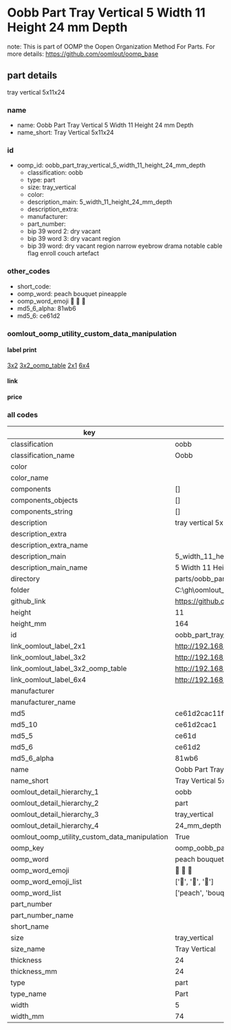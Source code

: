 # Oobb Part Tray Vertical 5 Width 11 Height 24 mm Depth  

note: This is part of OOMP the Oopen Organization Method For Parts. For more details: https://github.com/oomlout/oomp_base

##  part details
  



tray vertical 5x11x24



### name
* name: Oobb Part Tray Vertical 5 Width 11 Height 24 mm Depth
* name_short: Tray Vertical 5x11x24 
### id
* oomp_id: oobb_part_tray_vertical_5_width_11_height_24_mm_depth
  * classification: oobb
  * type: part
  * size: tray_vertical
  * color: 
  * description_main: 5_width_11_height_24_mm_depth
  * description_extra: 
  * manufacturer: 
  * part_number: 
  * bip 39 word 2: dry vacant
  * bip 39 word 3: dry vacant region
  * bip 39 word: dry vacant region narrow eyebrow drama notable cable flag enroll couch artefact

### other_codes
* short_code: 
* oomp_word: peach bouquet pineapple
* oomp_word_emoji :peach: :bouquet: :pineapple:
* md5_6_alpha: 81wb6
* md5_6: ce61d2






### oomlout_oomp_utility_custom_data_manipulation
#### label print
[3x2](http://192.168.1.245:1112/?label=oomp%2081wb6)
[3x2_oomp_table](http://192.168.1.108:1112/?label=oomp%2081wb6)
[2x1](http://192.168.1.242:1112/?label=oomp%2081wb6)
[6x4](http://192.168.1.55:1112/?label=oomp%2081wb6)    

#### link

                              

#### price







### all codes 
| key | value |  
| --- | --- |  
| classification | oobb |  
| classification_name | Oobb |  
| color |  |  
| color_name |  |  
| components | [] |  
| components_objects | [] |  
| components_string | [] |  
| description | tray vertical 5x11x24 |  
| description_extra |  |  
| description_extra_name |  |  
| description_main | 5_width_11_height_24_mm_depth |  
| description_main_name | 5 Width 11 Height 24 mm Depth |  
| directory | parts/oobb_part_tray_vertical_5_width_11_height_24_mm_depth |  
| folder | C:\gh\oomlout_oobb_version_4_generated_parts\parts\oobb_part_tray_vertical_5_width_11_height_24_mm_depth |  
| github_link | https://github.com/oomlout/oomlout_oomp_part_src/tree/main/parts/oobb_part_tray_vertical_5_width_11_height_24_mm_depth |  
| height | 11 |  
| height_mm | 164 |  
| id | oobb_part_tray_vertical_5_width_11_height_24_mm_depth |  
| link_oomlout_label_2x1 | http://192.168.1.242:1112/?label=oomp%2081wb6 |  
| link_oomlout_label_3x2 | http://192.168.1.245:1112/?label=oomp%2081wb6 |  
| link_oomlout_label_3x2_oomp_table | http://192.168.1.108:1112/?label=oomp%2081wb6 |  
| link_oomlout_label_6x4 | http://192.168.1.55:1112/?label=oomp%2081wb6 |  
| manufacturer |  |  
| manufacturer_name |  |  
| md5 | ce61d2cac11ff2d108a8a931693c1a1d |  
| md5_10 | ce61d2cac1 |  
| md5_5 | ce61d |  
| md5_6 | ce61d2 |  
| md5_6_alpha | 81wb6 |  
| name | Oobb Part Tray Vertical 5 Width 11 Height 24 mm Depth |  
| name_short | Tray Vertical 5x11x24  |  
| oomlout_detail_hierarchy_1 | oobb |  
| oomlout_detail_hierarchy_2 | part |  
| oomlout_detail_hierarchy_3 | tray_vertical |  
| oomlout_detail_hierarchy_4 | 24_mm_depth |  
| oomlout_oomp_utility_custom_data_manipulation | True |  
| oomp_key | oomp_oobb_part_tray_vertical_5_width_11_height_24_mm_depth |  
| oomp_word | peach bouquet pineapple |  
| oomp_word_emoji | :peach: :bouquet: :pineapple: |  
| oomp_word_emoji_list | [':peach:', ':bouquet:', ':pineapple:'] |  
| oomp_word_list | ['peach', 'bouquet', 'pineapple'] |  
| part_number |  |  
| part_number_name |  |  
| short_name |  |  
| size | tray_vertical |  
| size_name | Tray Vertical |  
| thickness | 24 |  
| thickness_mm | 24 |  
| type | part |  
| type_name | Part |  
| width | 5 |  
| width_mm | 74 |  
